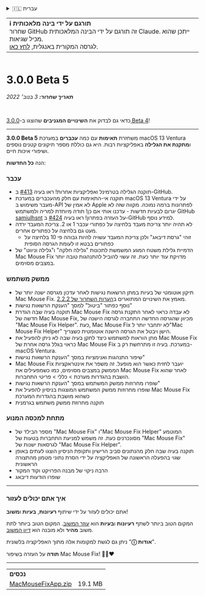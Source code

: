 <details>
<summary>🇮🇱 עברית</summary>

[🇬🇧 English (GitHub)](https://github.com/noah-nuebling/mac-mouse-fix/releases/tag/3.0.0-Beta-5)\
[🇦🇩 Català](https://redirect.macmousefix.com/?target=mmf-release&tag=3.0.0-Beta-5&locale=ca)\
[🇩🇪 Deutsch](https://redirect.macmousefix.com/?target=mmf-release&tag=3.0.0-Beta-5&locale=de)\
[🇪🇸 Español](https://redirect.macmousefix.com/?target=mmf-release&tag=3.0.0-Beta-5&locale=es)\
[🇫🇷 Français](https://redirect.macmousefix.com/?target=mmf-release&tag=3.0.0-Beta-5&locale=fr)\
[🇮🇩 Indonesia](https://redirect.macmousefix.com/?target=mmf-release&tag=3.0.0-Beta-5&locale=id)\
[🇮🇹 Italiano](https://redirect.macmousefix.com/?target=mmf-release&tag=3.0.0-Beta-5&locale=it)\
[🇭🇺 Magyar](https://redirect.macmousefix.com/?target=mmf-release&tag=3.0.0-Beta-5&locale=hu)\
[🇳🇱 Nederlands](https://redirect.macmousefix.com/?target=mmf-release&tag=3.0.0-Beta-5&locale=nl)\
[🇵🇱 Polski](https://redirect.macmousefix.com/?target=mmf-release&tag=3.0.0-Beta-5&locale=pl)\
[🇧🇷 Português (Brasil)](https://redirect.macmousefix.com/?target=mmf-release&tag=3.0.0-Beta-5&locale=pt-BR)\
[🇵🇹 Português (Portugal)](https://redirect.macmousefix.com/?target=mmf-release&tag=3.0.0-Beta-5&locale=pt-PT)\
[🇷🇴 Română](https://redirect.macmousefix.com/?target=mmf-release&tag=3.0.0-Beta-5&locale=ro)\
[🇸🇪 Svenska](https://redirect.macmousefix.com/?target=mmf-release&tag=3.0.0-Beta-5&locale=sv)\
[🇻🇳 Tiếng Việt](https://redirect.macmousefix.com/?target=mmf-release&tag=3.0.0-Beta-5&locale=vi)\
[🇹🇷 Türkçe](https://redirect.macmousefix.com/?target=mmf-release&tag=3.0.0-Beta-5&locale=tr)\
[🇨🇿 Čeština](https://redirect.macmousefix.com/?target=mmf-release&tag=3.0.0-Beta-5&locale=cs)\
[🇬🇷 Ελληνικά](https://redirect.macmousefix.com/?target=mmf-release&tag=3.0.0-Beta-5&locale=el)\
[🇷🇺 Русский](https://redirect.macmousefix.com/?target=mmf-release&tag=3.0.0-Beta-5&locale=ru)\
[🇺🇦 Українська](https://redirect.macmousefix.com/?target=mmf-release&tag=3.0.0-Beta-5&locale=uk)\
**🇮🇱 עברית**\
[🇸🇦 العربية](https://redirect.macmousefix.com/?target=mmf-release&tag=3.0.0-Beta-5&locale=ar)\
[🇮🇳 हिन्दी](https://redirect.macmousefix.com/?target=mmf-release&tag=3.0.0-Beta-5&locale=hi)\
[🇹🇭 ไทย](https://redirect.macmousefix.com/?target=mmf-release&tag=3.0.0-Beta-5&locale=th)\
[🇨🇳 中文 (简体)](https://redirect.macmousefix.com/?target=mmf-release&tag=3.0.0-Beta-5&locale=zh-Hans)\
[🇨🇳 中文 (繁體)](https://redirect.macmousefix.com/?target=mmf-release&tag=3.0.0-Beta-5&locale=zh-Hant)\
[🇭🇰 中文（香港)](https://redirect.macmousefix.com/?target=mmf-release&tag=3.0.0-Beta-5&locale=zh-HK)\
[🇯🇵 日本語](https://redirect.macmousefix.com/?target=mmf-release&tag=3.0.0-Beta-5&locale=ja)\
[🇰🇷 한국어](https://redirect.macmousefix.com/?target=mmf-release&tag=3.0.0-Beta-5&locale=ko)\
[Help translate Mac Mouse Fix to different languages!](https://github.com/noah-nuebling/mac-mouse-fix/discussions/731)
</details>
<table align=><td>
<b>ℹ️ תורגם על ידי בינה מלאכותית</b><br>
שחרור GitHub זה תורגם על ידי הבינה המלאכותית Claude. ייתכן שהוא מכיל שגיאות.<br>
לגרסה המקורית באנגלית, <a href="https://github.com/noah-nuebling/mac-mouse-fix/releases/tag/3.0.0-Beta-5">לחץ כאן</a>.
</td></table>

<table></table>

# 3.0.0 Beta 5
***תאריך שחרור:** 3 בנוב׳ 2022*

<br>

כדאי גם לבדוק את **השינויים המגניבים** שהוצגו ב-[3.0.0 Beta 4](https://redirect.macmousefix.com/?target=mmf-release&tag=3.0.0-Beta-4&locale=he)!

---

**3.0.0 Beta 5** משחזרת **תאימות** עם כמה **עכברים** במערכת macOS 13 Ventura ו**מתקנת את הגלילה** באפליקציות רבות.
היא גם כוללת מספר תיקונים קטנים נוספים ושיפורי איכות חיים.

הנה **כל החדשות**:

### עכבר

- תוקנה הגלילה בטרמינל ואפליקציות אחרות! ראו בעיה [#413](https://github.com/noah-nuebling/mac-mouse-fix/issues/413) ב-GitHub.
- תוקנה אי-התאימות עם חלק מהעכברים במערכת macOS 13 Ventura על ידי מעבר משימוש ב-API לא אמין של Apple לפתרונות ברמה נמוכה. מקווה שזה לא יגרום לבעיות חדשות - עדכנו אותי אם כן! תודה מיוחדת למריה ולמשתמש GitHub [samiulhsnt](https://github.com/samiulhsnt) על העזרה בפתרון! ראו בעיה [#424](https://github.com/noah-nuebling/mac-mouse-fix/issues/424) ב-GitHub למידע נוסף.
- לא תהיה יותר צריכת מעבד בלחיצה על כפתורי עכבר 1 או 2. צריכת המעבד ירדה מעט גם בלחיצה על כפתורים אחרים.
    - זוהי "גרסת דיבאג" ולכן צריכת המעבד עשויה להיות גבוהה פי 10 בלחיצה על כפתורים בבטא זו לעומת הגרסה הסופית
- הדמיית גלילת משטח המגע המשמשת לתכונות "גלילה חלקה" ו"גלילה וניווט" של Mac Mouse Fix מדויקת עוד יותר כעת. זה עשוי להוביל להתנהגות טובה יותר במצבים מסוימים.

### ממשק משתמש

- תיקון אוטומטי של בעיות במתן הרשאות נגישות לאחר עדכון מגרסה ישנה יותר של Mac Mouse Fix. מאמץ את השינויים המתוארים ב[הערות השחרור של 2.2.2](https://redirect.macmousefix.com/?target=mmf-release&tag=2.2.2&locale=he).
- נוסף כפתור "ביטול" למסך "הענקת הרשאות נגישות"
- תוקנה בעיה שבה הגדרת Mac Mouse Fix לא עבדה כראוי לאחר התקנת גרסה חדשה של Mac Mouse Fix, מכיוון שהגרסה החדשה התחברה לגרסה הישנה של "Mac Mouse Fix Helper". כעת, Mac Mouse Fix לא יתחבר יותר ל"Mac Mouse Fix Helper" הישן ויבטל את הגרסה הישנה אוטומטית כשצריך.
- מתן הוראות למשתמש כיצד לתקן בעיה שבה לא ניתן להפעיל את Mac Mouse Fix כראוי בגלל גרסה אחרת של Mac Mouse Fix במערכת. בעיה זו מתרחשת רק ב-macOS Ventura.
- שיפור התנהגות ואנימציות במסך "הענקת הרשאות נגישות"
- Mac Mouse Fix יועבר לחזית כאשר הוא מופעל. זה משפר את אינטראקציות הממשק במצבים מסוימים, כמו כשמפעילים את Mac Mouse Fix לאחר שהוא הושבת בהגדרות מערכת > כללי > פריטי התחברות.
- שופרו מחרוזות ממשק המשתמש במסך "הענקת הרשאות נגישות"
- שופרו מחרוזות ממשק המשתמש המוצגות בניסיון להפעיל את Mac Mouse Fix כשהוא מושבת בהגדרות המערכת
- תוקנה מחרוזת ממשק משתמש בגרמנית

### מתחת למכסה המנוע

- מספר הבילד של "Mac Mouse Fix" ו"Mac Mouse Fix Helper" המוטמע מסונכרנים כעת. זה משמש למניעת התחברות בטעות של "Mac Mouse Fix" לגרסאות ישנות של "Mac Mouse Fix Helper".
- תוקנה בעיה שבה חלק מהנתונים סביב הרישיון ותקופת הניסיון הוצגו לעתים באופן שגוי בהפעלה הראשונה של האפליקציה על ידי הסרת נתוני מטמון מהתצורה הראשונית
- הרבה ניקוי של מבנה הפרויקט וקוד המקור
- שופרו הודעות דיבאג

---

### איך אתם יכולים לעזור

אתם יכולים לעזור על ידי שיתוף **רעיונות**, **בעיות** ו**משוב**!

המקום הטוב ביותר לשתף **רעיונות** ו**בעיות** הוא [עוזר המשוב](https://noah-nuebling.github.io/mac-mouse-fix-feedback-assistant/?type=bug-report).
המקום הטוב ביותר לתת משוב **מהיר** ולא מובנה הוא [דיון המשוב](https://github.com/noah-nuebling/mac-mouse-fix/discussions/366).

ניתן גם לגשת למקומות אלה מתוך האפליקציה בלשונית "**ⓘ אודות**".

**תודה** על העזרה בשיפור Mac Mouse Fix! 💙💛❤️

---

<table align="start">
<tr>
    <td colspan=2>
        <b>נכסים</b>
    </td>
</tr>
<tr>
    <td><a href="https://github.com/noah-nuebling/mac-mouse-fix/releases/download/3.0.0-Beta-5/MacMouseFixApp.zip">MacMouseFixApp.zip</a></td>
    <td>19.1 MB</td>
</tr>
</table>